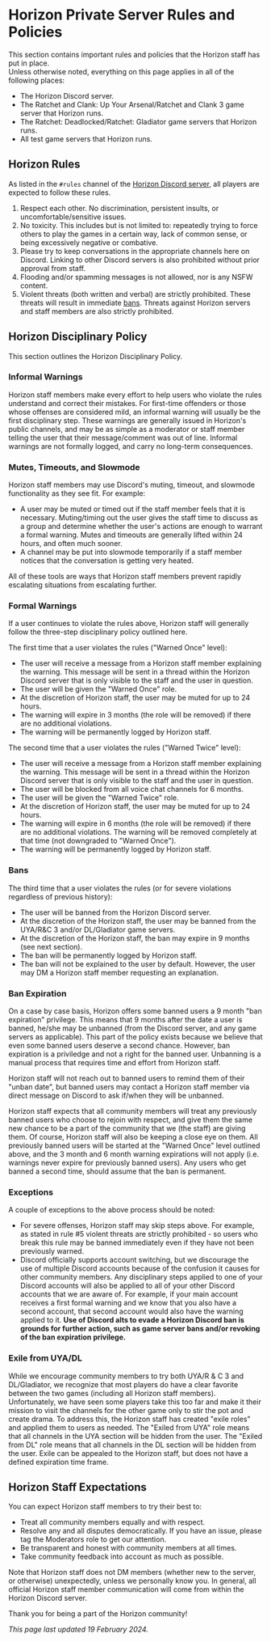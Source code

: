 # Horizon Private Server Rules and Policies

This section contains important rules and policies that the Horizon staff has put in place.  
Unless otherwise noted, everything on this page applies in all of the following places:  
- The Horizon Discord server.  
- The Ratchet and Clank: Up Your Arsenal/Ratchet and Clank 3 game server that Horizon runs.  
- The Ratchet: Deadlocked/Ratchet: Gladiator game servers that Horizon runs.  
- All test game servers that Horizon runs.  


## Horizon Rules

As listed in the `#rules` channel of the [Horizon Discord server](https://discord.gg/horizonps), all players are expected to follow these rules.
1. Respect each other. No discrimination, persistent insults, or uncomfortable/sensitive issues.  
2. No toxicity. This includes but is not limited to: repeatedly trying to force others to play the games in a certain way, lack of common sense, or being excessively negative or combative.  
3. Please try to keep conversations in the appropriate channels here on Discord. Linking to other Discord servers is also prohibited without prior approval from staff.  
4. Flooding and/or spamming messages is not allowed, nor is any NSFW content.  
5. Violent threats (both written and verbal) are strictly prohibited. These threats will result in immediate [bans](#bans).  Threats against Horizon servers and staff members are also strictly prohibited.  


## Horizon Disciplinary Policy
This section outlines the Horizon Disciplinary Policy.  

### Informal Warnings
Horizon staff members make every effort to help users who violate the rules understand and correct their mistakes. For first-time offenders or those whose offenses are considered mild, an informal warning will usually be the first disciplinary step. These warnings are generally issued in Horizon's public channels, and may be as simple as a moderator or staff member telling the user that their message/comment was out of line. Informal warnings are not formally logged, and carry no long-term consequences.  

### Mutes, Timeouts, and Slowmode
Horizon staff members may use Discord's muting, timeout, and slowmode functionality as they see fit. For example:  
- A user may be muted or timed out if the staff member feels that it is necessary. Muting/timing out the user gives the staff time to discuss as a group and determine whether the user's actions are enough to warrant a formal warning. Mutes and timeouts are generally lifted within 24 hours, and often much sooner.  
- A channel may be put into slowmode temporarily if a staff member notices that the conversation is getting very heated.  

All of these tools are ways that Horizon staff members prevent rapidly escalating situations from escalating further.  

### Formal Warnings
If a user continues to violate the rules above, Horizon staff will generally follow the three-step disciplinary policy outlined here.  

The first time that a user violates the rules ("Warned Once" level):  
- The user will receive a message from a Horizon staff member explaining the warning. This message will be sent in a thread within the Horizon Discord server that is only visible to the staff and the user in question.  
- The user will be given the "Warned Once" role.  
- At the discretion of Horizon staff, the user may be muted for up to 24 hours.  
- The warning will expire in 3 months (the role will be removed) if there are no additional violations.  
- The warning will be permanently logged by Horizon staff.  

The second time that a user violates the rules ("Warned Twice" level):  
- The user will receive a message from a Horizon staff member explaining the warning. This message will be sent in a thread within the Horizon Discord server that is only visible to the staff and the user in question.  
- The user will be blocked from all voice chat channels for 6 months.  
- The user will be given the "Warned Twice" role.  
- At the discretion of Horizon staff, the user may be muted for up to 24 hours.  
- The warning will expire in 6 months (the role will be removed) if there are no additional violations. The warning will be removed completely at that time (not downgraded to "Warned Once").  
- The warning will be permanently logged by Horizon staff.  

### Bans
The third time that a user violates the rules (or for severe violations regardless of previous history):  
- The user will be banned from the Horizon Discord server.  
- At the discretion of the Horizon staff, the user may be banned from the UYA/R&C 3 and/or DL/Gladiator game servers.  
- At the discretion of the Horizon staff, the ban may expire in 9 months (see next section).  
- The ban will be permanently logged by Horizon staff.  
- The ban will not be explained to the user by default. However, the user may DM a Horizon staff member requesting an explanation.  

### Ban Expiration
On a case by case basis, Horizon offers some banned users a 9 month "ban expiration" privilege. This means that 9 months after the date a user is banned, he/she may be unbanned (from the Discord server, and any game servers as applicable). This part of the policy exists because we believe that even some banned users deserve a second chance. However, ban expiration is a priviledge and not a right for the banned user. Unbanning is a manual process that requires time and effort from Horizon staff.  

Horizon staff will not reach out to banned users to remind them of their "unban date", but banned users may contact a Horizon staff member via direct message on Discord to ask if/when they will be unbanned.  

Horizon staff expects that all community members will treat any previously banned users who choose to rejoin with respect, and give them the same new chance to be a part of the community that we (the staff) are giving them. Of course, Horizon staff will also be keeping a close eye on them. All previously banned users will be started at the "Warned Once" level outlined above, and the 3 month and 6 month warning expirations will not apply (i.e. warnings never expire for previously banned users). Any users who get banned a second time, should assume that the ban is permanent.  

### Exceptions
A couple of exceptions to the above process should be noted:  
- For severe offenses, Horizon staff may skip steps above. For example, as stated in rule #5 violent threats are strictly prohibited - so users who break this rule may be banned immediately even if they have not been previously warned.  
- Discord officially supports account switching, but we discourage the use of multiple Discord accounts because of the confusion it causes for other community members. Any disciplinary steps applied to one of your Discord accounts will also be applied to all of your other Discord accounts that we are aware of. For example, if your main account receives a first formal warning and we know that you also have a second account, that second account would also have the warning applied to it. **Use of Discord alts to evade a Horizon Discord ban is grounds for further action, such as game server bans and/or revoking of the ban expiration privilege.**  

### Exile from UYA/DL
While we encourage community members to try both UYA/R & C 3 and DL/Gladiator, we recognize that most players do have a clear favorite between the two games (including all Horizon staff members). Unfortunately, we have seen some players take this too far and make it their mission to visit the channels for the other game only to stir the pot and create drama. To address this, the Horizon staff has created "exile roles" and applied them to users as needed. The "Exiled from UYA" role means that all channels in the UYA section will be hidden from the user. The "Exiled from DL" role means that all channels in the DL section will be hidden from the user. Exile can be appealed to the Horizon staff, but does not have a defined expiration time frame. 


## Horizon Staff Expectations
You can expect Horizon staff members to try their best to:  
- Treat all community members equally and with respect.  
- Resolve any and all disputes democratically.  If you have an issue, please tag the Moderators role to get our attention.  
- Be transparent and honest with community members at all times.  
- Take community feedback into account as much as possible.

Note that Horizon staff does not DM members (whether new to the server, or otherwise) unexpectedly, unless we personally know you. In general, all official Horizon staff member communication will come from within the Horizon Discord server.  

Thank you for being a part of the Horizon community!  

_This page last updated 19 February 2024._
